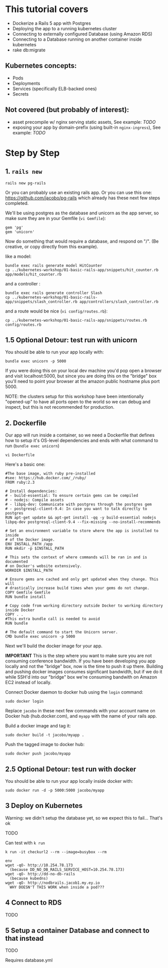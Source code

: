 # This tutorial covers

- Dockerize a Rails 5 app with Postgres
- Deploying the app to a running kubernetes cluster
- Connecting to externally configured Database (using Amazon RDS)
- Connecting to a Database running on another container inside kubernetes
- rake db:migrate

## Kubernetes concepts:

- Pods
- Deployments
- Services (specifically ELB-backed ones)
- Secrets

## Not covered (but probably of interest):

- asset precompile w/ nginx serving static assets, See example: *TODO*
- exposing your app by domain-prefix (using built-in `nginx-ingress`), See example: *TODO*

# Step by Step

## 1. `rails new`

    rails new pg-rails

Or you can probably use an existing rails app. Or you can use this one: https://github.com/jacobo/pg-rails which already has these next few steps completed.

We'll be using postgres as the database and unicorn as the app server, so make sure they are in your Gemfile (`vi Gemfile`):

    gem 'pg'
    gem 'unicorn'

Now do something that would require a database, and respond on "/". (Be creative, or copy directly from this example).

like a model:

    bundle exec rails generate model HitCounter
    cp ../kubernetes-workshop/01-basic-rails-app/snippets/hit_counter.rb app/models/hit_counter.rb

and a controller :

    bundle exec rails generate controller Slash
    cp ../kubernetes-workshop/01-basic-rails-app/snippets/slash_controller.rb app/controllers/slash_controller.rb

and a route would be nice (`vi config/routes.rb`):

    cp ../kubernetes-workshop/01-basic-rails-app/snippets/routes.rb config/routes.rb

## 1.5 Optional Detour: test run with unicorn

You should be able to run your app locally with:

    bundle exec unicorn -p 5000

If you were doing this on your local dev machine you'd pop open a browser and visit localhost:5000,
but since you are doing this on the "bridge" box you'll need to point your browser at the amazon public hostname plus port 5000.

NOTE: the clusters setup for this workshop have been intentionally "opened-up" to have all ports open to the world so we can debug and inspect, but this is not recommended for production.

## 2. Dockerfile

Our app will run inside a container, so we need a Dockerfile that defines how to setup it's OS-level dependencies and ends with what command to run (`bundle exec unicorn`)

    vi Dockerfile

Here's a basic one:

    #The base image, with ruby pre-installed
    #see: https://hub.docker.com/_/ruby/
    FROM ruby:2.3

    # Install dependencies:
    # - build-essential: To ensure certain gems can be compiled
    # - nodejs: Compile assets
    # - libpq-dev: Communicate with postgres through the postgres gem
    # - postgresql-client-9.4: In case you want to talk directly to postgres
    RUN apt-get update && apt-get install -qq -y build-essential nodejs libpq-dev postgresql-client-9.4 --fix-missing --no-install-recommends

    # Set an environment variable to store where the app is installed to inside
    # of the Docker image.
    ENV INSTALL_PATH /app
    RUN mkdir -p $INSTALL_PATH

    # This sets the context of where commands will be ran in and is documented
    # on Docker's website extensively.
    WORKDIR $INSTALL_PATH

    # Ensure gems are cached and only get updated when they change. This will
    # drastically increase build times when your gems do not change.
    COPY Gemfile Gemfile
    RUN bundle install

    # Copy code from working directory outside Docker to working directory inside Docker
    COPY . .
    #This extra bundle call is needed to avoid
    RUN bundle

    # The default command to start the Unicorn server.
    CMD bundle exec unicorn -p 5000

Next we'll build the docker image for your app.

**IMPORTANT** This is the step where you want to make sure you are not consuming conference bandwidth. If you have been developing you app locally and not the "bridge" box, now is the time to push it up there. Building and pushing docker images consumes significant bandwidth, but if we do it while SSH'd into our "bridge" box we're consuming bandwith on Amazon EC2 instead of locally.

Connect Docker daemon to docker hub using the `login` command:

    sudo docker login

Replace `jacobo` in these next few commands with your account name on Docker hub (hub.docker.com), and `myapp` with the name of your rails app.

Build a docker image and tag it:

    sudo docker build -t jacobo/myapp .

Push the tagged image to docker hub:

    sudo docker push jacobo/myapp

## 2.5 Optional Detour: test run with docker

You should be able to run your app locally inside docker with:

    sudo docker run -d -p 5000:5000 jacobo/myapp

## 3 Deploy on Kubernetes

Warning: we didn't setup the database yet, so we expect this to fail... That's ok

TODO

Can test with `k run`

    k run -it checkurl2 --rm --image=busybox --rm

    env
    wget -qO- http://10.254.78.173
      (because DD_NO_DB_RAILS_SERVICE_HOST=10.254.78.173)
    wget -qO- http://dd-no-db-rails
      (because kubedns)
    wget -qO- http://nodbrails.jacob1.my.ey.io
      WHY DOESN'T THIS WORK when inside a pod???

## 4 Connect to RDS

TODO

## 5 Setup a container Database and connect to that instead

TODO

Requires database.yml

